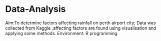 # Data-Analysis
Aim:To determine factors affecting rainfall on perth airport city; Data was collected from Kaggle ,affecting factors are
found using visualisation and applying some methods. Environment: R programming.
